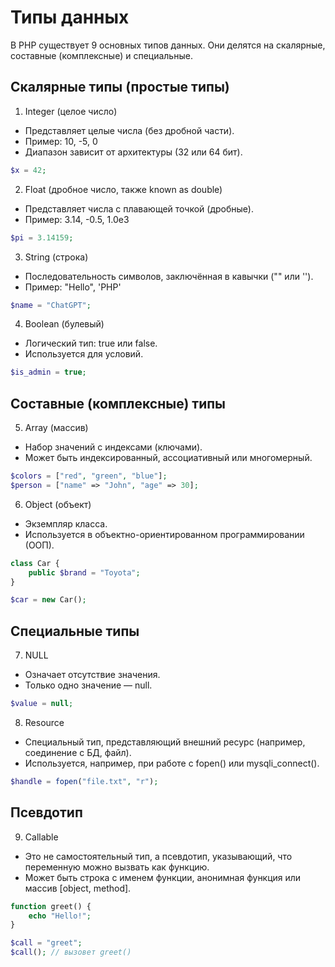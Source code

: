# Типы данных
В PHP существует 9 основных типов данных. Они делятся на скалярные, составные (комплексные) и специальные.

## Скалярные типы (простые типы)
1. Integer (целое число)
- Представляет целые числа (без дробной части).
- Пример: 10, -5, 0
- Диапазон зависит от архитектуры (32 или 64 бит).
```php
$x = 42;
```

2. Float (дробное число, также known as double)
- Представляет числа с плавающей точкой (дробные).
- Пример: 3.14, -0.5, 1.0e3
```php
$pi = 3.14159;
```

3. String (строка)
- Последовательность символов, заключённая в кавычки ("" или '').
- Пример: "Hello", 'PHP'
```php
$name = "ChatGPT";
```

4. Boolean (булевый)
- Логический тип: true или false.
- Используется для условий.
```php
$is_admin = true;
```

## Составные (комплексные) типы
5. Array (массив)
- Набор значений с индексами (ключами).
- Может быть индексированный, ассоциативный или многомерный.
```php
$colors = ["red", "green", "blue"];
$person = ["name" => "John", "age" => 30];
```

6. Object (объект)
- Экземпляр класса.
- Используется в объектно-ориентированном программировании (ООП).
```php
class Car {
    public $brand = "Toyota";
}

$car = new Car();
```

## Специальные типы
7. NULL
- Означает отсутствие значения.
- Только одно значение — null.
```php
$value = null;
```

8. Resource
- Специальный тип, представляющий внешний ресурс (например, соединение с БД, файл).
- Используется, например, при работе с fopen() или mysqli_connect().
```php
$handle = fopen("file.txt", "r");
```

## Псевдотип
9. Callable
- Это не самостоятельный тип, а псевдотип, указывающий, что переменную можно вызвать как функцию.
- Может быть строка с именем функции, анонимная функция или массив [object, method].
```php
function greet() {
    echo "Hello!";
}

$call = "greet";
$call(); // вызовет greet()
```
